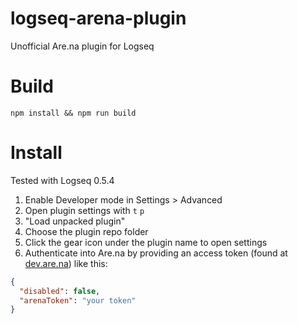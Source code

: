 # logseq-arena-plugin
Unofficial Are.na plugin for Logseq

# Build
`npm install && npm run build`

# Install

Tested with Logseq 0.5.4 

1. Enable Developer mode in Settings > Advanced 
2. Open plugin settings with `t` `p`
3. "Load unpacked plugin"
4. Choose the plugin repo folder 
5. Click the gear icon under the plugin name to open settings
6. Authenticate into Are.na by providing an access token (found at [dev.are.na](https://dev.are.na/oauth/applications)) like this:

```JSON
{
  "disabled": false,
  "arenaToken": "your token"
}
```
